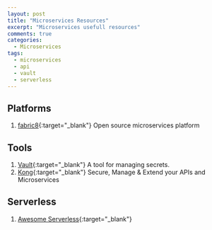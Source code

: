 ```yaml
---
layout: post
title: "Microservices Resources"
excerpt: "Microservices usefull resources"
comments: true
categories:
  - Microservices
tags: 
  - microservices
  - api
  - vault
  - serverless
---
```


## Platforms
1. [fabric8](https://fabric8.io/){:target="_blank"} Open source microservices platform

## Tools
1. [Vault](https://www.vaultproject.io/){:target="_blank"} A tool for managing secrets.
2. [Kong](https://getkong.org/){:target="_blank"} Secure, Manage & Extend your APIs and Microservices

## Serverless

1. [Awesome Serverless](https://github.com/anaibol/awesome-serverless#sms-sensing){:target="_blank"}





 

